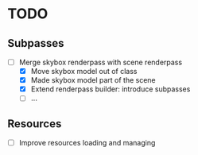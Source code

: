# TODO

## Subpasses
- [ ] Merge skybox renderpass with scene renderpass
  - [x] Move skybox model out of class
  - [x] Made skybox model part of the scene
  - [x] Extend renderpass builder: introduce subpasses
  - [ ] ...

## Resources
- [ ] Improve resources loading and managing